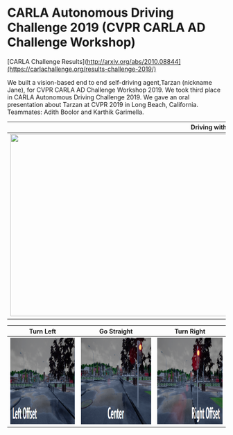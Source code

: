 # CARLA Autonomous Driving Challenge 2019 (CVPR CARLA AD Challenge Workshop)

[CARLA Challenge Results](http://arxiv.org/abs/2010.08844](https://carlachallenge.org/results-challenge-2019/)


We built a vision-based end to end self-driving agent,Tarzan (nickname Jane), for CVPR CARLA AD Challenge Workshop 2019. We took third place in CARLA Autonomous Driving Challenge 2019. We gave an oral presentation about Tarzan at CVPR 2019 in Long Beach, California. 
Teammates: Adith Boolor and Karthik Garimella.



|<center>Driving with Jane</center> | 
| :---: |
|<img src="media/driving.gif" height="420" width="953">|


|<center>Turn Left</center> | <center>Go Straight</center>|<center>Turn Right</center> |
| :---: | :---: | :---: |
|<img src="media/left.png" height="200" width="300"> | <img src="media/center.png" height="200" width="300"> | <img src="media/right.png" height="200" width="300"> |

 

